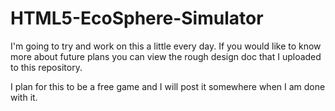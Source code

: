 # HTML5-EcoSphere-Simulator

I'm going to try and work on this a little every day. If you would like to know more about future plans you can view the rough design doc that I uploaded to this repository. 

I plan for this to be a free game and I will post it somewhere when I am done with it. 
